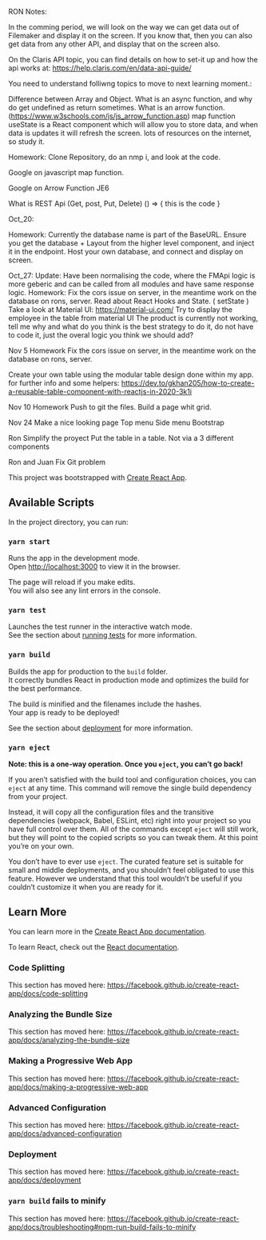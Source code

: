 RON Notes:

In the comming period, we will look on the way we can get data out of Filemaker and display it on the screen. If you know that, then you can also get data from any other API, and display that on the screen also.

On the Claris API topic, you can find details on how to set-it up and how the api works at:
https://help.claris.com/en/data-api-guide/

You need to understand folliwng topics to move to next learning moment.:

Difference between Array and Object.
What is an async function, and why do get undefined as return sometimes.
What is an arrow function. (https://www.w3schools.com/js/js_arrow_function.asp)
map function
useState is a React component which will allow you to store data, and when data is updates it will refresh the screen. lots of resources on the internet, so study it.

Homework: 
Clone Repository, do an nmp i, and look at the code.

Google on javascript map function.

Google on Arrow Function  JE6

What is REST Api (Get, post, Put, Delete)
() => {
    this is the code
}

Oct_20:

Homework: 
Currently the database name is part of the BaseURL. Ensure you get the database + Layout from the higher level component, and inject it in the endpoint.
Host your own database, and connect and display on screen.

Oct_27:
Update: Have been normalising the code, where the FMApi logic is more geberic and can be called from all modules and have same response logic.
Homework:
Fix the cors issue on server, in the meantime work on the database on rons, server.
Read about React Hooks and State. ( setState )
Take a look at Material UI: https://material-ui.com/
Try to display the employee in the table from material UI
The product is currently not working, tell me why and what do you think is the best strategy to do it, do not have to code it, just the overal logic you think we should add?

Nov 5 Homework
Fix the cors issue on server, in the meantime work on the database on rons, server.

Create your own table using the modular table design done within my app.
    for further info and some helpers: https://dev.to/gkhan205/how-to-create-a-reusable-table-component-with-reactjs-in-2020-3k1i

Nov 10 Homework
Push to git the files.
Build a page whit grid.

Nov 24
Make a nice looking page
Top menu
Side menu 
Bootstrap

Ron
Simplify the proyect
Put the table in a table.  Not via a 3 different components

Ron and Juan
Fix Git problem








This project was bootstrapped with [Create React App](https://github.com/facebook/create-react-app).

## Available Scripts

In the project directory, you can run:

### `yarn start`

Runs the app in the development mode.<br />
Open [http://localhost:3000](http://localhost:3000) to view it in the browser.

The page will reload if you make edits.<br />
You will also see any lint errors in the console.

### `yarn test`

Launches the test runner in the interactive watch mode.<br />
See the section about [running tests](https://facebook.github.io/create-react-app/docs/running-tests) for more information.

### `yarn build`

Builds the app for production to the `build` folder.<br />
It correctly bundles React in production mode and optimizes the build for the best performance.

The build is minified and the filenames include the hashes.<br />
Your app is ready to be deployed!

See the section about [deployment](https://facebook.github.io/create-react-app/docs/deployment) for more information.

### `yarn eject`

**Note: this is a one-way operation. Once you `eject`, you can’t go back!**

If you aren’t satisfied with the build tool and configuration choices, you can `eject` at any time. This command will remove the single build dependency from your project.

Instead, it will copy all the configuration files and the transitive dependencies (webpack, Babel, ESLint, etc) right into your project so you have full control over them. All of the commands except `eject` will still work, but they will point to the copied scripts so you can tweak them. At this point you’re on your own.

You don’t have to ever use `eject`. The curated feature set is suitable for small and middle deployments, and you shouldn’t feel obligated to use this feature. However we understand that this tool wouldn’t be useful if you couldn’t customize it when you are ready for it.

## Learn More

You can learn more in the [Create React App documentation](https://facebook.github.io/create-react-app/docs/getting-started).

To learn React, check out the [React documentation](https://reactjs.org/).

### Code Splitting

This section has moved here: https://facebook.github.io/create-react-app/docs/code-splitting

### Analyzing the Bundle Size

This section has moved here: https://facebook.github.io/create-react-app/docs/analyzing-the-bundle-size

### Making a Progressive Web App

This section has moved here: https://facebook.github.io/create-react-app/docs/making-a-progressive-web-app

### Advanced Configuration

This section has moved here: https://facebook.github.io/create-react-app/docs/advanced-configuration

### Deployment

This section has moved here: https://facebook.github.io/create-react-app/docs/deployment

### `yarn build` fails to minify

This section has moved here: https://facebook.github.io/create-react-app/docs/troubleshooting#npm-run-build-fails-to-minify
